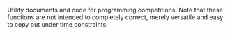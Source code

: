 Utility documents and code for programming competitions.
Note that these functions are not intended to completely correct,
merely versatile and easy to copy out under time constraints.
